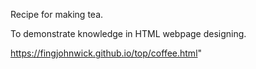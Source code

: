 Recipe for making tea.

To demonstrate knowledge in HTML webpage designing.

https://fingjohnwick.github.io/top/coffee.html"
